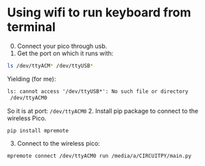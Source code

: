 # Using wifi to run keyboard from terminal
0. Connect your pico through usb.
1. Get the port on which it runs with:
```sh
ls /dev/ttyACM* /dev/ttyUSB*
```
Yielding (for me):
```txt
ls: cannot access '/dev/ttyUSB*': No such file or directory
 /dev/ttyACM0
```
So it is at port: `/dev/ttyACM0`
2. Install pip package to connect to the wireless Pico.
```sh
pip install mpremote
```
3. Connect to the wireless pico:
```sh
mpremote connect /dev/ttyACM0 run /media/a/CIRCUITPY/main.py 
```